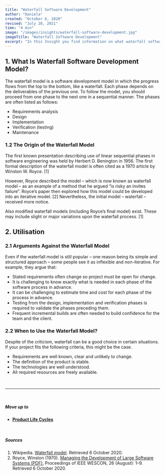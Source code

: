 ```yaml
---
title: "Waterfall Software Development"
author: "Daniela"
created: "October 6, 2020"
revised: "July 28, 2021"
time: "4 min"
image: "/images/insights/waterfall-software-development.jpg"
imageTitle: "Waterfall Software Development"
excerpt: "In this Insight you find information on what waterfall software development model is, where does it originate from, what kind of criticism it has received, and in what situations waterfall model could be used."
---
```


## 1. What Is Waterfall Software Development Model?

The waterfall model is a software development model in which the progress flows from the top to the bottom, like a waterfall. Each phase depends on the deliverables of the previous one. To follow the model, you should proceed from one phase to the next one in a sequential manner. The phases are often listed as follows:

- Requirements analysis
- Design
- Implementation
- Verification (testing)
- Maintenance

### 1.2 The Origin of the Waterfall Model

The first known presentation describing use of linear sequential phases in software engineering was held by Herbert D. Benington in 1956. The first formal description of the waterfall model is often cited as a 1970 article by Winston W. Royce. [1]

However, Royce described the model – which is now known as waterfall model – as an example of a method that he argued “is risky an invites failure”. Royce’s paper then explored how this model could be developed into an iterative model. [2] Nevertheless, the initial model – waterfall – received more notice.

Also modified waterfall models (including Royce’s final model) exist. These may include slight or major variations upon the waterfall process. [1]

## 2. Utilisation

### 2.1 Arguments Against the Waterfall Model

Even if the waterfall model is still popular – one reason being its simple and structured approach – some people see it as inflexible and non-iterative. For example, they argue that:

- Stated requirements often change so project must be open for change.
- It is challenging to know exactly what is needed in each phase of the software process in advance.
- It can be challenging to estimate time and cost for each phase of the process in advance.
- Testing from the design, implementation and verification phases is required to validate the phases preceding them.
- Frequent incremental builds are often needed to build confidence for the team and the client.

### 2.2 When to Use the Waterfall Model?

Despite of the criticism, waterfall can be a good choice in certain situations. If your project fits the following criteria, this might be the case.

- Requirements are well known, clear and unlikely to change.
- The definition of the product is stable.
- The technologies are well understood.
- All required resources are freely available.

&nbsp;

***
&nbsp;

##### Move up to

- [**Product Life Cycles**](/insights/product-lifecycles)

&nbsp;

##### Sources

1. Wikipedia. [Waterfall model](https://en.wikipedia.org/wiki/Waterfall_model). Retrieved 6 October 2020.
2. Royce, Winston (1970). [Managing the Development of Large Software Systems (PDF)](http://www-scf.usc.edu/~csci201/lectures/Lecture11/royce1970.pdf), Proceedings of IEEE WESCON, 26 (August): 1–9. Retrieved 6 October 2020.